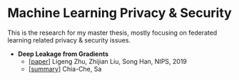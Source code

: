 # Machine Learning Privacy & Security
This is the research for my master thesis, mostly focusing on federated learning related privacy & security issues.

- **Deep Leakage from Gradients** 
    - [[paper](https://papers.nips.cc/paper/2019/file/60a6c4002cc7b29142def8871531281a-Paper.pdf)] Ligeng Zhu, Zhijian Liu, Song Han, NIPS, 2019
    - [[summary](./deep_leakage_from_gradients.md)] Chia-Che, Sa
   
